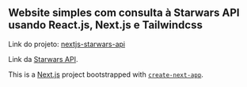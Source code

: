 ## Website simples com consulta à Starwars API usando React.js, Next.js e Tailwindcss

Link do projeto: [nextjs-starwars-api](https://nextjs-starwars-api.vercel.app/)

Link da [Starwars API](https://swapi.dev/).

This is a [Next.js](https://nextjs.org/) project bootstrapped with [`create-next-app`](https://github.com/vercel/next.js/tree/canary/packages/create-next-app).